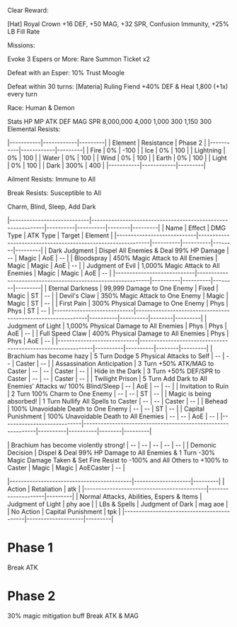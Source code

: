 Clear Reward:

[Hat] Royal Crown
+16 DEF, +50 MAG, +32 SPR, Confusion Immunity, +25% LB Fill Rate

Missions:

Evoke 3 Espers or More: Rare Summon Ticket x2

Defeat with an Esper: 10% Trust Moogle

Defeat within 30 turns: [Materia] Ruling Fiend
+40% DEF & Heal 1,800 (+1x) every turn

Race: Human & Demon

Stats
HP	MP	ATK	DEF	MAG	SPR
8,000,000	4,000	1,000	300	1,150	300
Elemental Resists:

|-----------|------------|---------|
| Element   | Resistance | Phase 2 |
|-----------|------------|---------|
| Fire      | 0%         | -100    |
| Ice       | 0%         | 100     |
| Lightning | 0%         | 100     |
| Water     | 0%         | 100     |
| Wind      | 0%         | 100     |
| Earth     | 0%         | 100     |
| Light     | 0%         | 100     |
| Dark      | 300%       | 400     |
|-----------|------------|---------|

Ailment Resists: Immune to All

Break Resists: Susceptible to All

Charm, Blind, Sleep, Add Dark

|----------------------------|-------------------------------------------------------------|----------|----------|--------|---------|
| Name                       | Effect                                                      | DMG Type | ATK Type | Target | Element |
|----------------------------|-------------------------------------------------------------|----------|----------|--------|---------|
| Dark Judgment              | Dispel All Enemies & Deal 99% HP Damage                     | --       | Magic    | AoE    | --      |
| Bloodspray                 | 450% Magic Attack to All Enemies                            | Magic    | Magic    | AoE    | --      |
| Judgment of Evil           | 1,000% Magic Attack to All Enemies                          | Magic    | Magic    | AoE    | --      |
|----------------------------|-------------------------------------------------------------|----------|----------|--------|---------|
| Eternal Darkness           | 99,999 Damage to One Enemy                                  | Fixed    | Magic    | ST     | --      |
| Devil's Claw               | 350% Magic Attack to One Enemy                              | Magic    | Magic    | ST     | --      |
| First Pain                 | 300% Physical Damage to One Enemy                           | Phys     | Phys     | ST     | --      |
|----------------------------|-------------------------------------------------------------|----------|----------|--------|---------|
| Judgment of Light          | 1,000% Physical Damage to All Enemies                       | Phys     | Phys     | AoE    | --      |
| Full Speed Claw            | 400% Physical Damage to All Enemies                         | Phys     | Phys     | AoE    | --      |
|----------------------------|-------------------------------------------------------------|----------|----------|--------|---------|
| Brachium has become hazy   | 5 Turn Dodge 5 Physical Attacks to Self                     | --       | --       | Caster | --      |
| Assassination Anticipation | 3 Turn +50% ATK/MAG to Caster                               | --       | --       | Caster | --      |
| Hide in the Dark           | 3 Turn +50% DEF/SPR to Caster                               | --       | --       | Caster | --      |
| Twilight Prison            | 5 Turn Add Dark to All Enemies’ Attacks w/ 100% Blind/Sleep | --       | AoE      | --     | --      |
| Invitation to Ruin         | 2 Turn 100% Charm to One Enemy                              | --       | --       | ST     | --      |
| Magic is being absorbed!   | 1 Turn Nullify All Spells to Caster                         | --       | --       | Caster | --      |
| Behead                     | 100% Unavoidable Death to One Enemy                         | --       | --       | ST     | --      |
| Capital Punishment         | 100% Unavoidable Death to All Enemies                       | --       | --       | AoE    | --      |
|----------------------------|-------------------------------------------------------------|----------|----------|--------|---------|


| Brachium has become violently strong! | --                                                          | --       | --       | --     | --      |
| Demonic Decision                      | Dispel & Deal 99% HP Damage to All Enemies & 1 Turn -30% Magic Damage Taken & Set Fire Resist to -100% and All Others to +100% to Caster | Magic    | Magic    | AoECaster | --      |


|-------------------------------------------|--------------------|---------|
| Action                                    | Retaliation        | atk     |
|-------------------------------------------|--------------------|---------|
| Normal Attacks, Abilities, Espers & Items | Judgment of Light  | phy aoe |
| LBs & Spells                              | Judgment of Dark   | mag aoe |
| No Action                                 | Capital Punishment | tpk     |
|-------------------------------------------|--------------------|---------|


# Phase 1
Break ATK


# Phase 2 
30% magic mitigation buff
Break ATK & MAG

